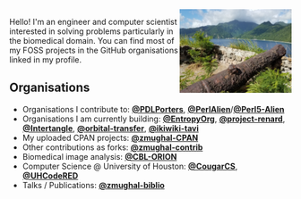 <img align="right" src="https://raw.githubusercontent.com/zmughal/zmughal/master/img/cannon.jpg" alt="A rusted cannon. An island. Why? Don't worry about it." width="200">

Hello! I'm an engineer and computer scientist interested in solving problems
particularly in the biomedical domain. You can find most of my FOSS projects in the
GitHub organisations linked in my profile.

## Organisations

- Organisations I contribute to:
  [**@PDLPorters**](https://github.com/PDLPorters),
  [**@PerlAlien**](https://github.com/PerlAlien)/[**@Perl5-Alien**](https://github.com/Perl5-Alien)
- Organisations I am currently building:
  [**@EntropyOrg**](https://github.com/EntropyOrg),
  [**@project-renard**](https://github.com/project-renard),
  [**@Intertangle**](https://github.com/Intertangle),
  [**@orbital-transfer**](https://github.com/orbital-transfer),
  [**@ikiwiki-tavi**](https://github.com/ikiwiki-tavi)
- My uploaded CPAN projects:
  [**@zmughal-CPAN**](https://github.com/zmughal-CPAN)
- Other contributions as forks:
  [**@zmughal-contrib**](https://github.com/zmughal-contrib)
- Biomedical image analysis:
  [**@CBL-ORION**](https://github.com/CBL-ORION)
- Computer Science @ University of Houston:
  [**@CougarCS**](https://github.com/CougarCS),
  [**@UHCodeRED**](https://github.com/UHCodeRED)
- Talks / Publications:
  [**@zmughal-biblio**](https://github.com/zmughal-biblio)
